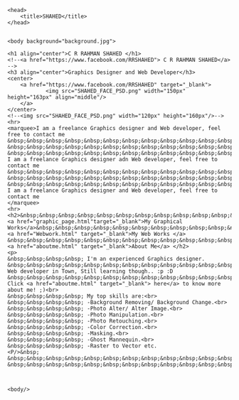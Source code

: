 <html>

	<head>
		<title>SHAHED</title>
	</head>
	
	
	<body background="background.jpg">
	
	<h1 align="center">C R RAHMAN SHAHED </h1>
	<!--<a href="https://www.facebook.com/RRSHAHED"> C R RAHMAN SHAHED</a> -->
	<h3 align="center">Graphics Designer and Web Developer</h3>
	<center>
		<a href="https://www.facebook.com/RRSHAHED" target="_blank">
				<img src="SHAHED_FACE_PSD.png" width="150px" height="163px" align="middle"/>
		</a>
	</center>
	<!--<img src="SHAHED_FACE_PSD.png" width="120px" height="160px"/>-->
	<hr>
	<marquee>I am a freelance Graphics designer and Web developer, feel free to contact me
	&nbsp;&nbsp;&nbsp;&nbsp;&nbsp;&nbsp;&nbsp;&nbsp;&nbsp;&nbsp;&nbsp;&nbsp;
	&nbsp;&nbsp;&nbsp;&nbsp;&nbsp;&nbsp;&nbsp;&nbsp;&nbsp;&nbsp;&nbsp;&nbsp;
	&nbsp;&nbsp;&nbsp;&nbsp;&nbsp;&nbsp;&nbsp;&nbsp;&nbsp;&nbsp;&nbsp;&nbsp;
	I am a freelance Graphics designer adn Web developer, feel free to contact me
	&nbsp;&nbsp;&nbsp;&nbsp;&nbsp;&nbsp;&nbsp;&nbsp;&nbsp;&nbsp;&nbsp;&nbsp;
	&nbsp;&nbsp;&nbsp;&nbsp;&nbsp;&nbsp;&nbsp;&nbsp;&nbsp;&nbsp;&nbsp;&nbsp;
	&nbsp;&nbsp;&nbsp;&nbsp;&nbsp;&nbsp;&nbsp;&nbsp;&nbsp;&nbsp;&nbsp;&nbsp;
	I am a freelance Graphics designer and Web developer, feel free to contact me
	</marquee>
	<hr>
	<h2>&nbsp;&nbsp;&nbsp;&nbsp;&nbsp;&nbsp;&nbsp;&nbsp;&nbsp;&nbsp;&nbsp;&nbsp;<a href="graphic_page.html"target="_blank">My Graphical Works</a>&nbsp;&nbsp;&nbsp;&nbsp;&nbsp;&nbsp;&nbsp;&nbsp;&nbsp;&nbsp;&nbsp;&nbsp;&nbsp;&nbsp;&nbsp;&nbsp;&nbsp;&nbsp;&nbsp;&nbsp;&nbsp;&nbsp;&nbsp;&nbsp;&nbsp;&nbsp;&nbsp;&nbsp;&nbsp; <a href="Webwork.html" target="_blank">My Web Works </a> &nbsp;&nbsp;&nbsp;&nbsp;&nbsp;&nbsp;&nbsp;&nbsp;&nbsp;&nbsp;&nbsp;&nbsp;&nbsp;&nbsp;&nbsp;&nbsp;&nbsp;&nbsp;&nbsp;&nbsp;&nbsp;&nbsp;&nbsp;&nbsp;&nbsp;&nbsp;&nbsp;&nbsp;&nbsp;<a href="aboutme.html" target="_blank">About Me</a> </h2>
	<p>
	&nbsp;&nbsp;&nbsp;&nbsp; I'm an experienced Graphics designer.                   &nbsp;&nbsp;&nbsp;&nbsp;&nbsp;&nbsp;&nbsp;&nbsp;&nbsp;&nbsp;&nbsp;&nbsp;&nbsp;&nbsp;&nbsp;&nbsp;&nbsp;&nbsp;&nbsp;&nbsp;&nbsp;&nbsp;&nbsp;&nbsp;&nbsp;&nbsp;&nbsp;&nbsp;&nbsp;&nbsp;New Web developer in Town, Still learning though.. :p :D &nbsp;&nbsp;&nbsp;&nbsp;&nbsp;&nbsp;&nbsp;&nbsp;&nbsp;&nbsp;&nbsp;&nbsp;&nbsp;&nbsp;&nbsp;&nbsp;&nbsp;&nbsp;&nbsp; Click <a href="aboutme.html" target="_blank"> here</a> to know more about me! ;)<br>
	&nbsp;&nbsp;&nbsp;&nbsp; My top skills are:<br>
	&nbsp;&nbsp;&nbsp;&nbsp; -Background Removing/ Background Change.<br>
	&nbsp;&nbsp;&nbsp;&nbsp; -Photo Alter/ Alter Image.<br>
	&nbsp;&nbsp;&nbsp;&nbsp; -Photo Manipulation.<br>
	&nbsp;&nbsp;&nbsp;&nbsp; -Photo Retouching.<br>
	&nbsp;&nbsp;&nbsp;&nbsp; -Color Correction.<br>
	&nbsp;&nbsp;&nbsp;&nbsp; -Masking.<br>
	&nbsp;&nbsp;&nbsp;&nbsp; -Ghost Mannequin.<br>
	&nbsp;&nbsp;&nbsp;&nbsp; -Raster to Vector etc.
	<P/>&nbsp;
	&nbsp;&nbsp;&nbsp;&nbsp;&nbsp;&nbsp;&nbsp;&nbsp;&nbsp;&nbsp;&nbsp;&nbsp;&nbsp;&nbsp;&nbsp;
	&nbsp;&nbsp;&nbsp;&nbsp;&nbsp;&nbsp;&nbsp;&nbsp;&nbsp;&nbsp;&nbsp;&nbsp;&nbsp;&nbsp;&nbsp;
	
	
	
	<body/>

	
<html/>
